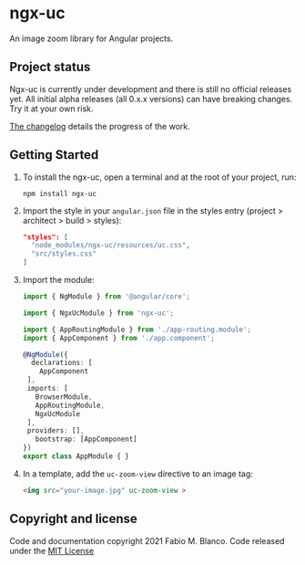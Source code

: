 # ngx-uc #

An image zoom library for Angular projects.

## Project status ##

Ngx-uc is currently under development and there is still no official releases yet. All initial alpha 
releases (all 0.x.x versions) can have breaking changes. Try it at your own risk.

[The changelog](https://github.com/fabio-blanco/ngx-uc/blob/master/CHANGELOG.md) details the 
progress of the work.

## Getting Started ##

1. To install the ngx-uc, open a terminal and at the root of your project, run:
   ```shell
   npm install ngx-uc
   ```
2. Import the style in your `angular.json` file in the styles entry (project > architect > build > styles):
   ```json
   "styles": [
     "node_modules/ngx-uc/resources/uc.css",
     "src/styles.css"
   ]
   ```
   
3. Import the module:
   ```typescript
   import { NgModule } from '@angular/core';

   import { NgxUcModule } from 'ngx-uc';

   import { AppRoutingModule } from './app-routing.module';
   import { AppComponent } from './app.component';

   @NgModule({
     declarations: [
       AppComponent
    ],
    imports: [
      BrowserModule,
      AppRoutingModule,
      NgxUcModule
    ],
    providers: [],
      bootstrap: [AppComponent]
   })
   export class AppModule { }
   ```
   
4. In a template, add the `uc-zoom-view` directive to an image tag:
   ```html
   <img src="your-image.jpg" uc-zoom-view >
   ```

## Copyright and license ##

Code and documentation copyright 2021 Fabio M. Blanco. Code released under the
[MIT License](https://github.com/fabio-blanco/ngx-uc/blob/master/LICENSE)
